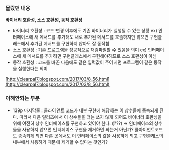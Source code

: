 ### 몰랐던 내용

**바이너리 호환성, 소스 호환성, 동작 호환성**

- 바이너리 호환성 : 코드 변경 이후에도 기존 바이너리가 실행될 수 있는 상황
  ex) 인터페이스에 새 메서드를 추가해도 새로 추가된 메서드를 호출하지만 않으면 구현클래스에서 추가된 메서드를 구현하지 않아도 잘 동작함
- 소스 호환성 : 기존 프로그램을 성공적으로 재컴파일할 수 있음을 의미
  ex) 인터페이스에 새 메서드를 추가하면 구현클래스에서 구현해야하므로 소스 호환성이 아님
- 동작 호환성 : 코드를 바꾼 다음에도 같은 입력값이 주어지면 프로그램이 같은 동작을 실행한다는 의미

[http://clearpal7.blogspot.com/2017/03/8_56.html](http://clearpal7.blogspot.com/2017/03/8_56.html)

### 이해안되는 부분

- 139p 마지막줄 : 클라이언트 코드가 내부 구현에 해당하는 이 상수들에 종속되게 된다. 따라서 다음 릴리즈에서 이 상수들을 더는 쓰지 않게 되어도 바이너리 호환성을 위해 여전히 상수 인터페이스를 구현하고 있어야 한다. (???)
  → 인터페이스의 상수들을 사용하지 않으면 인터페이스 구현을 제거하면 되는거 아닌가? 클아이언트코드도 종속되게 되면 다른 곳에서도 이 인터페이스의 값을 사용하게 되고 구현클래스의 내부에서 사용하기 때문에 제거할 수 없다는 것인가?